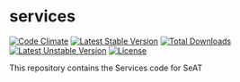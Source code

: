 # services

[![Code Climate](https://codeclimate.com/github/eveseat/services/badges/gpa.svg)](https://codeclimate.com/github/eveseat/services)
[![Latest Stable Version](https://poser.pugx.org/eveseat/services/v/stable)](https://packagist.org/packages/eveseat/services)
[![Total Downloads](https://poser.pugx.org/eveseat/services/downloads)](https://packagist.org/packages/eveseat/services)
[![Latest Unstable Version](https://poser.pugx.org/eveseat/services/v/unstable)](https://packagist.org/packages/eveseat/services)
[![License](https://poser.pugx.org/eveseat/services/license)](https://packagist.org/packages/eveseat/services)

This repository contains the Services code for SeAT
